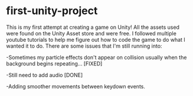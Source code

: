 # first-unity-project
This is my first attempt at creating a game on Unity!
All the assets used were found on the Unity Asset store and were free. I followed multiple youtube tutorials to help me figure out how to code the game to do what I wanted it to do. There are some issues that I'm still running into:

-Sometimes my particle effects don't appear on collision usually when the background begins repeating... [FIXED]

-Still need to add audio [DONE]

-Adding smoother movements between keydown events.
